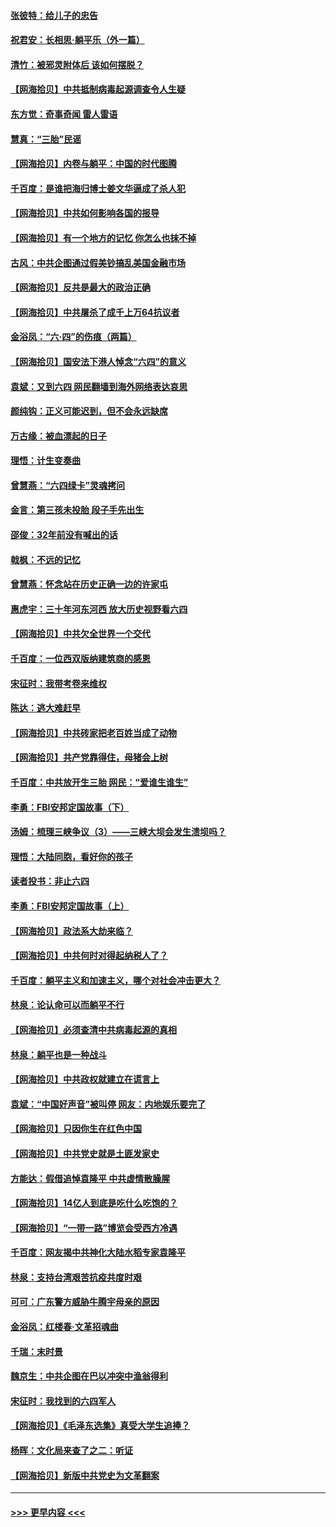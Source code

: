 #### [张彼特：给儿子的忠告](../pages/nsc993/n13018934.md?t=06131902) 
#### [祝君安：长相思‧躺平乐（外一篇）](../pages/nsc993/n13018923.md?t=06131902) 
#### [清竹：被邪灵附体后 该如何摆脱？](../pages/nsc993/n13018877.md?t=06131902) 
#### [【网海拾贝】中共抵制病毒起源调查令人生疑](../pages/nsc993/n13017785.md?t=06131902) 
#### [东方觉：奇事奇闻 雷人雷语](../pages/nsc993/n13017577.md?t=06131902) 
#### [慧真：“三胎”民谣](../pages/nsc993/n13017394.md?t=06131902) 
#### [【网海拾贝】内卷与躺平：中国的时代图腾](../pages/nsc993/n13016128.md?t=06131902) 
#### [千百度：是谁把海归博士姜文华逼成了杀人犯](../pages/nsc993/n13015218.md?t=06131902) 
#### [【网海拾贝】中共如何影响各国的报导](../pages/nsc993/n13012599.md?t=06131902) 
#### [【网海拾贝】有一个地方的记忆 你怎么也抹不掉](../pages/nsc993/n13009802.md?t=06131902) 
#### [古风：中共企图通过假美钞搞乱美国金融市场](../pages/nsc993/n13009626.md?t=06131902) 
#### [【网海拾贝】反共是最大的政治正确](../pages/nsc993/n13007051.md?t=06131902) 
#### [【网海拾贝】中共屠杀了成千上万64抗议者](../pages/nsc993/n13002713.md?t=06131902) 
#### [金浴凤：“六·四”的伤痕（两篇）](../pages/nsc993/n13001719.md?t=06131902) 
#### [【网海拾贝】国安法下港人悼念“六四”的意义](../pages/nsc993/n13001039.md?t=06131902) 
#### [袁斌：又到六四 网民翻墙到海外网络表达哀思](../pages/nsc993/n13000995.md?t=06131902) 
#### [颜纯钩：正义可能迟到，但不会永远缺席](../pages/nsc993/n13000920.md?t=06131902) 
#### [万古缘：被血漂起的日子](../pages/nsc993/n13000914.md?t=06131902) 
#### [理悟：计生变奏曲](../pages/nsc993/n13000414.md?t=06131902) 
#### [曾慧燕：“六四绿卡”灵魂拷问](../pages/nsc993/n13000277.md?t=06131902) 
#### [金言：第三孩未投胎 段子手先出生](../pages/nsc993/n13000215.md?t=06131902) 
#### [邵俊：32年前没有喊出的话](../pages/nsc993/n13000181.md?t=06131902) 
#### [戟枫：不远的记忆](../pages/nsc993/n13000121.md?t=06131902) 
#### [曾慧燕：怀念站在历史正确一边的许家屯](../pages/nsc993/n13000073.md?t=06131902) 
#### [惠虎宇：三十年河东河西 放大历史视野看六四](../pages/nsc993/n13000018.md?t=06131902) 
#### [【网海拾贝】中共欠全世界一个交代](../pages/nsc993/n12998706.md?t=06131902) 
#### [千百度：一位西双版纳建筑商的感恩](../pages/nsc993/n12998487.md?t=06131902) 
#### [宋征时：我带考卷来维权](../pages/nsc993/n12994088.md?t=06131902) 
#### [陈达：逃大难赶早](../pages/nsc993/n12993569.md?t=06131902) 
#### [【网海拾贝】中共砖家把老百姓当成了动物](../pages/nsc993/n12993483.md?t=06131902) 
#### [【网海拾贝】共产党靠得住，母猪会上树](../pages/nsc993/n12990730.md?t=06131902) 
#### [千百度：中共放开生三胎 网民：“爱谁生谁生”](../pages/nsc993/n12990644.md?t=06131902) 
#### [李勇：FBI安邦定国故事（下）](../pages/nsc993/n12987854.md?t=06131902) 
#### [汤姆：梳理三峡争议（3）——三峡大坝会发生溃坝吗？](../pages/nsc993/n12989806.md?t=06131902) 
#### [理悟：大陆同胞，看好你的孩子](../pages/nsc993/n12989778.md?t=06131902) 
#### [读者投书：非止六四](../pages/nsc993/n12989673.md?t=06131902) 
#### [李勇：FBI安邦定国故事（上）](../pages/nsc993/n12987749.md?t=06131902) 
#### [【网海拾贝】政法系大劫来临？](../pages/nsc993/n12987596.md?t=06131902) 
#### [【网海拾贝】中共何时对得起纳税人了？](../pages/nsc993/n12985578.md?t=06131902) 
#### [千百度：躺平主义和加速主义，哪个对社会冲击更大？](../pages/nsc993/n12985512.md?t=06131902) 
#### [林泉：论认命可以而躺平不行](../pages/nsc993/n12985505.md?t=06131902) 
#### [【网海拾贝】必须查清中共病毒起源的真相](../pages/nsc993/n12984276.md?t=06131902) 
#### [林泉：躺平也是一种战斗](../pages/nsc993/n12984194.md?t=06131902) 
#### [【网海拾贝】中共政权就建立在谎言上](../pages/nsc993/n12981880.md?t=06131902) 
#### [袁斌：“中国好声音”被叫停 网友：内地娱乐要完了](../pages/nsc993/n12981826.md?t=06131902) 
#### [【网海拾贝】只因你生在红色中国](../pages/nsc993/n12979096.md?t=06131902) 
#### [【网海拾贝】中共党史就是土匪发家史](../pages/nsc993/n12976478.md?t=06131902) 
#### [方能达：假借追悼袁隆平 中共虚情散臊腥](../pages/nsc993/n12976396.md?t=06131902) 
#### [【网海拾贝】14亿人到底是吃什么吃饱的？](../pages/nsc993/n12974125.md?t=06131902) 
#### [【网海拾贝】“一带一路”博览会受西方冷遇](../pages/nsc993/n12971787.md?t=06131902) 
#### [千百度：网友揭中共神化大陆水稻专家袁隆平](../pages/nsc993/n12971733.md?t=06131902) 
#### [林泉：支持台湾艰苦抗疫共度时艰](../pages/nsc993/n12971350.md?t=06131902) 
#### [可可：广东警方威胁牛腾宇母亲的原因](../pages/nsc993/n12971100.md?t=06131902) 
#### [金浴凤：红楼春·文革招魂曲](../pages/nsc993/n12970354.md?t=06131902) 
#### [千瑞：末时景](../pages/nsc993/n12970337.md?t=06131902) 
#### [魏京生：中共企图在巴以冲突中渔翁得利](../pages/nsc993/n12970286.md?t=06131902) 
#### [宋征时：我找到的六四军人](../pages/nsc993/n12970213.md?t=06131902) 
#### [【网海拾贝】《毛泽东选集》真受大学生追捧？](../pages/nsc993/n12968779.md?t=06131902) 
#### [杨晖：文化局来查了之二：听证](../pages/nsc993/n12966528.md?t=06131902) 
#### [【网海拾贝】新版中共党史为文革翻案](../pages/nsc993/n12967526.md?t=06131902) 

----
#### [ >>> 更早内容 <<< ](../indexes/nsc993-earlier.md)
